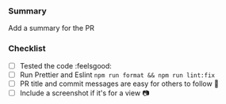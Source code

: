### Summary

Add a summary for the PR

### Checklist

- [ ] Tested the code :feelsgood:
- [ ] Run Prettier and Eslint `npm run format && npm run lint:fix`
- [ ] PR title and commit messages are easy for others to follow :doughnut:
- [ ] Include a screenshot if it's for a view :camera:
